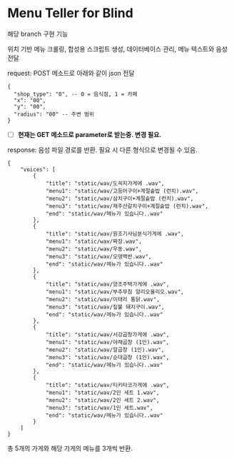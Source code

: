 # Menu Teller for Blind

해당 branch 구현 기능

위치 기반 메뉴 크롤링, 합성용 스크립트 생성, 데이터베이스 관리, 메뉴 텍스트와 음성 전달

request: POST 메소드로 아래와 같이 json 전달
```
{
  "shop_type": "0", -- 0 = 음식점, 1 = 카페
  "x": "00",
  "y": "00",
  "radius": "00" -- 주변 범위
} 
```
- [ ] **현재는 GET 메소드로 parameter로 받는중. 변경 필요.** 



response: 음성 파일 경로를 반환. 필요 시 다른 형식으로 변경될 수 있음.
```
{
    "voices": [
        {
            "title": "static/wav/도꼭지가게에 .wav",
            "menu1": "static/wav/고등어구이+계절솥밥 (런치).wav",
            "menu2": "static/wav/삼치구이+계절솥밥 (런치).wav",
            "menu3": "static/wav/제주산갈치구이+계절솥밥 (런치).wav",
            "end": "static/wav/메뉴가 있습니다..wav"
        },
        {
            "title": "static/wav/원조기사님분식가게에 .wav",
            "menu1": "static/wav/짜장.wav",
            "menu2": "static/wav/우동.wav",
            "menu3": "static/wav/오뎅백반.wav",
            "end": "static/wav/메뉴가 있습니다..wav"
        },
        {
            "title": "static/wav/양조주택가게에 .wav",
            "menu1": "static/wav/부추무침 알리오올리오.wav",
            "menu2": "static/wav/이태리 통닭.wav",
            "menu3": "static/wav/짚불 돼지구이.wav",
            "end": "static/wav/메뉴가 있습니다..wav"
        },
        {
            "title": "static/wav/서강곱창가게에 .wav",
            "menu1": "static/wav/야채곱창 (1인).wav",
            "menu2": "static/wav/알곱창 (1인).wav",
            "menu3": "static/wav/순대곱창 (1인).wav",
            "end": "static/wav/메뉴가 있습니다..wav"
        },
        {
            "title": "static/wav/티키타코가게에 .wav",
            "menu1": "static/wav/2인 세트 1.wav",
            "menu2": "static/wav/2인 세트 2.wav",
            "menu3": "static/wav/1인 세트.wav",
            "end": "static/wav/메뉴가 있습니다..wav"
        }
    ]
}
```

총 5개의 가게와 해당 가게의 메뉴를 3개씩 반환.
